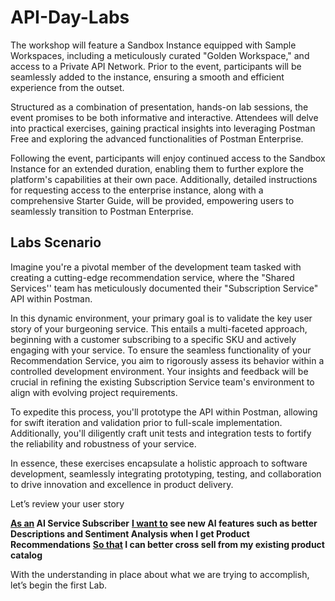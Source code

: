 # API-Day-Labs

The workshop will feature a Sandbox Instance equipped with Sample Workspaces, including a meticulously curated "Golden Workspace," and access to a Private API Network. Prior to the event, participants will be seamlessly added to the instance, ensuring a smooth and efficient experience from the outset.

Structured as a combination of presentation, hands-on lab sessions, the event promises to be both informative and interactive. Attendees will delve into practical exercises, gaining practical insights into leveraging Postman Free and exploring the advanced functionalities of Postman Enterprise.

Following the event, participants will enjoy continued access to the Sandbox Instance for an extended duration, enabling them to further explore the platform's capabilities at their own pace. Additionally, detailed instructions for requesting access to the enterprise instance, along with a comprehensive Starter Guide, will be provided, empowering users to seamlessly transition to Postman Enterprise.

## Labs Scenario
Imagine you're a pivotal member of the development team tasked with creating a cutting-edge recommendation service, where the "Shared Services'' team has meticulously documented their "Subscription Service" API within Postman.

In this dynamic environment, your primary goal is to validate the key user story of your burgeoning service. This entails a multi-faceted approach, beginning with a customer subscribing to a specific SKU and actively engaging with your service.
To ensure the seamless functionality of your Recommendation Service, you aim to rigorously assess its behavior within a controlled development environment. Your insights and feedback will be crucial in refining the existing Subscription Service team's environment to align with evolving project requirements.

To expedite this process, you'll prototype the API within Postman, allowing for swift iteration and validation prior to full-scale implementation. Additionally, you'll diligently craft unit tests and integration tests to fortify the reliability and robustness of your service.

In essence, these exercises encapsulate a holistic approach to software development, seamlessly integrating prototyping, testing, and collaboration to drive innovation and excellence in product delivery.

Let’s review your user story

**<u>As an</u> AI Service Subscriber**
**<u>I want to</u> see new AI features such as better Descriptions and Sentiment Analysis when I get Product Recommendations**
**<u>So that</u> I can better cross sell from my existing product catalog**

With the understanding in place about what we are trying to accomplish, let’s begin the first Lab.

